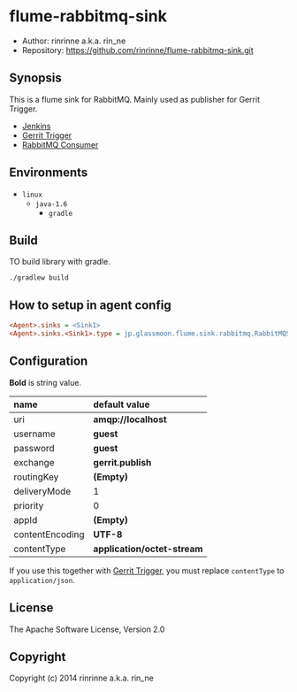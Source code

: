 flume-rabbitmq-sink
===================

* Author: rinrinne a.k.a. rin_ne
* Repository: https://github.com/rinrinne/flume-rabbitmq-sink.git

Synopsis
-------------------

This is a flume sink for RabbitMQ. Mainly used as publisher for Gerrit Trigger.

* [Jenkins]
* [Gerrit Trigger]
* [RabbitMQ Consumer]

[Jenkins]: http://jenkins-ci.org/
[Gerrit Trigger]: https://wiki.jenkins-ci.org/display/JENKINS/Gerrit+Trigger
[RabbitMQ Consumer]: https://wiki.jenkins-ci.org/display/JENKINS/RabbitMQ+Consumer+Plugin

Environments
-------------------

* `linux`
  * `java-1.6`
    * `gradle`

Build
-------------------

TO build library with gradle.

    ./gradlew build

How to setup in agent config
-------------------

```ini
<Agent>.sinks = <Sink1>
<Agent>.sinks.<Sink1>.type = jp.glassmoon.flume.sink.rabbitmq.RabbitMQSink
```

Configuration
-------------------

**Bold** is string value.

|name              | default value
|:-----------------|:-----------------
|uri               | **amqp://localhost**
|username          | **guest**
|password          | **guest**
|exchange          | **gerrit.publish**
|routingKey        | **(Empty)**
|deliveryMode      | 1
|priority          | 0
|appId             | **(Empty)**
|contentEncoding   | **UTF-8**
|contentType       | **application/octet-stream**

If you use this together with [Gerrit Trigger], you must replace `contentType` to `application/json`.

License
-------------------

The Apache Software License, Version 2.0

Copyright
-------------------

Copyright (c) 2014 rinrinne a.k.a. rin_ne

